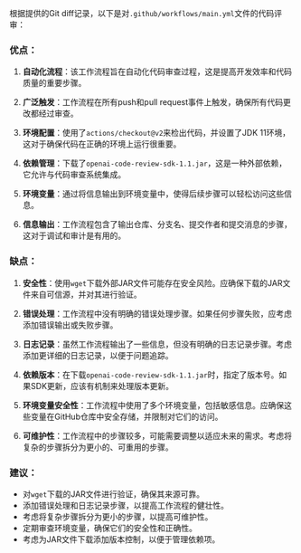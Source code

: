 根据提供的Git diff记录，以下是对`.github/workflows/main.yml`文件的代码评审：

### 优点：

1. **自动化流程**：该工作流程旨在自动化代码审查过程，这是提高开发效率和代码质量的重要步骤。

2. **广泛触发**：工作流程在所有push和pull request事件上触发，确保所有代码更改都经过审查。

3. **环境配置**：使用了`actions/checkout@v2`来检出代码，并设置了JDK 11环境，这对于确保代码在正确的环境上运行很重要。

4. **依赖管理**：下载了`openai-code-review-sdk-1.1.jar`，这是一种外部依赖，它允许与代码审查系统集成。

5. **环境变量**：通过将信息输出到环境变量中，使得后续步骤可以轻松访问这些信息。

6. **信息输出**：工作流程包含了输出仓库、分支名、提交作者和提交消息的步骤，这对于调试和审计是有用的。

### 缺点：

1. **安全性**：使用`wget`下载外部JAR文件可能存在安全风险。应确保下载的JAR文件来自可信源，并对其进行验证。

2. **错误处理**：工作流程中没有明确的错误处理步骤。如果任何步骤失败，应考虑添加错误输出或失败步骤。

3. **日志记录**：虽然工作流程输出了一些信息，但没有明确的日志记录步骤。考虑添加更详细的日志记录，以便于问题追踪。

4. **依赖版本**：在下载`openai-code-review-sdk-1.1.jar`时，指定了版本号。如果SDK更新，应该有机制来处理版本更新。

5. **环境变量安全性**：工作流程中使用了多个环境变量，包括敏感信息。应确保这些变量在GitHub仓库中安全存储，并限制对它们的访问。

6. **可维护性**：工作流程中的步骤较多，可能需要调整以适应未来的需求。考虑将复杂的步骤拆分为更小的、可重用的步骤。

### 建议：

- 对`wget`下载的JAR文件进行验证，确保其来源可靠。
- 添加错误处理和日志记录步骤，以提高工作流程的健壮性。
- 考虑将复杂步骤拆分为更小的步骤，以提高可维护性。
- 定期审查环境变量，确保它们的安全性和正确性。
- 考虑为JAR文件下载添加版本控制，以便于管理依赖项。